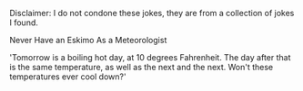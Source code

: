 Disclaimer: I do not condone these jokes, they are from a collection of jokes I found.

Never Have an Eskimo As a Meteorologist

'Tomorrow is a boiling hot day, at 10 degrees Fahrenheit. The day after that is the same temperature, as well as the next and the next. Won't these temperatures ever cool down?'

